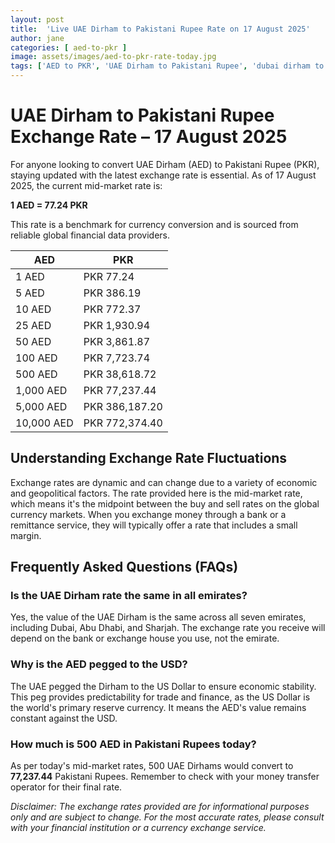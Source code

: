 ```yaml
---
layout: post
title:  'Live UAE Dirham to Pakistani Rupee Rate on 17 August 2025'
author: jane
categories: [ aed-to-pkr ]
image: assets/images/aed-to-pkr-rate-today.jpg
tags: ['AED to PKR', 'UAE Dirham to Pakistani Rupee', 'dubai dirham to pkr', 'dirham rate in pakistan today', 'uae exchange rate pakistan']
---
```


# UAE Dirham to Pakistani Rupee Exchange Rate – 17 August 2025

For anyone looking to convert UAE Dirham (AED) to Pakistani Rupee (PKR), staying updated with the latest exchange rate is essential. As of 17 August 2025, the current mid-market rate is:

**1 AED = 77.24 PKR**

This rate is a benchmark for currency conversion and is sourced from reliable global financial data providers.

| AED | PKR |
| --- | --- |
| 1 AED | PKR 77.24 |
| 5 AED | PKR 386.19 |
| 10 AED | PKR 772.37 |
| 25 AED | PKR 1,930.94 |
| 50 AED | PKR 3,861.87 |
| 100 AED | PKR 7,723.74 |
| 500 AED | PKR 38,618.72 |
| 1,000 AED | PKR 77,237.44 |
| 5,000 AED | PKR 386,187.20 |
| 10,000 AED | PKR 772,374.40 |


## Understanding Exchange Rate Fluctuations

Exchange rates are dynamic and can change due to a variety of economic and geopolitical factors. The rate provided here is the mid-market rate, which means it's the midpoint between the buy and sell rates on the global currency markets. When you exchange money through a bank or a remittance service, they will typically offer a rate that includes a small margin.

## Frequently Asked Questions (FAQs)

### Is the UAE Dirham rate the same in all emirates?

Yes, the value of the UAE Dirham is the same across all seven emirates, including Dubai, Abu Dhabi, and Sharjah. The exchange rate you receive will depend on the bank or exchange house you use, not the emirate.

### Why is the AED pegged to the USD?

The UAE pegged the Dirham to the US Dollar to ensure economic stability. This peg provides predictability for trade and finance, as the US Dollar is the world's primary reserve currency. It means the AED's value remains constant against the USD.

### How much is 500 AED in Pakistani Rupees today?

As per today's mid-market rates, 500 UAE Dirhams would convert to **77,237.44** Pakistani Rupees. Remember to check with your money transfer operator for their final rate.



*Disclaimer: The exchange rates provided are for informational purposes only and are subject to change. For the most accurate rates, please consult with your financial institution or a currency exchange service.*
